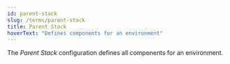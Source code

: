 ```yaml
---
id: parent-stack
slug: /terms/parent-stack
title: Parent Stack
hoverText: "Defines components for an environment"
---
```

The *Parent Stack* configuration defines all components for an environment.
